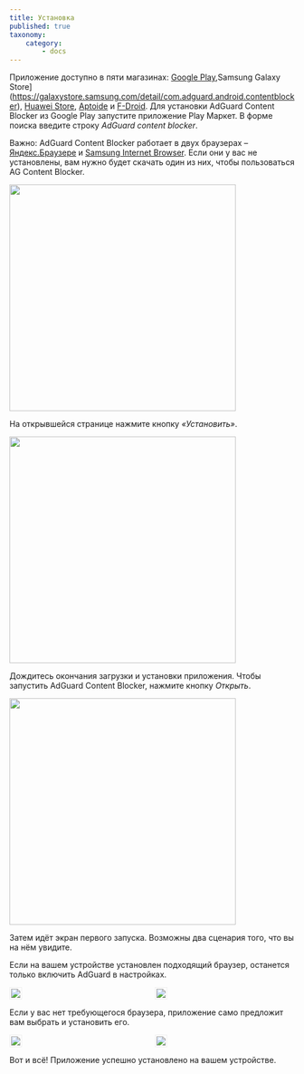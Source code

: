 ```yaml
---
title: Установка
published: true
taxonomy:
    category:
        - docs
---
```


Приложение доступно в пяти магазинах: [Google Play](https://play.google.com/store/apps/details?id=com.adguard.android.contentblocker),Samsung Galaxy Store](https://galaxystore.samsung.com/detail/com.adguard.android.contentblocker), [Huawei Store](https://appstore.huawei.com/app/C100440597), [Aptoide](https://adguard-content-blocker.ru.aptoide.com/) и [F-Droid](https://f-droid.org/ru/packages/com.adguard.android.contentblocker/). Для установки AdGuard Content Blocker из Google Play запустите приложение Play Маркет. В форме поиска введите строку _AdGuard content blocker_.

Важно: AdGuard Content Blocker работает в двух браузерах – [Яндекс.Браузере](https://browser.yandex.ru/) и [Samsung Internet Browser](https://play.google.com/store/apps/details?id=com.sec.android.app.sbrowser&hl=ru). Если они у вас не установлены, вам нужно будет скачать один из них, чтобы пользоваться AG Content Blocker.

<img src="https://cdn.adguard.com/public/Adguard/kb/AdGuard_Content_Blocker/Store_search.png" width="400" />

На открывшейся странице нажмите кнопку _«Установить»_.

<img src="https://cdn.adguard.com/public/Adguard/kb/AdGuard_Content_Blocker/Installing_from_the_store.png" width="400" />

Дождитесь окончания загрузки и установки приложения. Чтобы запустить AdGuard Content Blocker, нажмите кнопку _Открыть_.

<img src="https://cdn.adguard.com/public/Adguard/kb/AdGuard_Content_Blocker/Open_from_the_store.png" width="400" />

Затем идёт экран первого запуска. Возможны два сценария того, что вы на нём увидите.

Если на вашем устройстве установлен подходящий браузер, останется только включить AdGuard в настройках.

<div style="display:flex">
     <div style="flex:1;padding-right:5px;">
         <img src="https://cdn.adguard.com/public/Adguard/kb/AdGuard_Content_Blocker/Onboarding_get_started.png" style="border: 1px solid #efefef; max-width: 350px; padding: 2px;">
     </div>
     <div style="flex:1;padding-left:5px;">
          <img src="https://cdn.adguard.com/public/Adguard/kb/AdGuard_Content_Blocker/Onboarding_browser_found.png" style="border: 1px solid #efefef; max-width: 350px; padding: 2px;">
     </div>
</div>
<p align="center"><p>

Если у вас нет требующегося браузера, приложение само предложит вам выбрать и установить его.

<div style="display:flex">
     <div style="flex:1;padding-right:5px;">
         <img src="https://cdn.adguard.com/public/Adguard/kb/AdGuard_Content_Blocker/Onboarding_select_a_browser.png" style="border: 1px solid #efefef; max-width: 350px; padding: 2px;">
     </div>
     <div style="flex:1;padding-left:5px;">
          <img src="https://cdn.adguard.com/public/Adguard/kb/AdGuard_Content_Blocker/Onboarding_select_a_browser_2.png" style="border: 1px solid #efefef; max-width: 350px; padding: 2px;">
     </div>
</div>
<p align="center"><p>

Вот и всё! Приложение успешно установлено на вашем устройстве. 